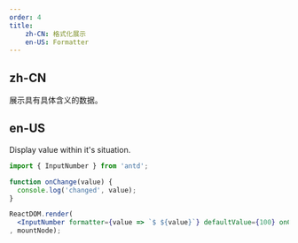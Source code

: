 ```yaml
---
order: 4
title:
    zh-CN: 格式化展示
    en-US: Formatter
---
```


## zh-CN

展示具有具体含义的数据。

## en-US

Display value within it's situation.

````jsx
import { InputNumber } from 'antd';

function onChange(value) {
  console.log('changed', value);
}

ReactDOM.render(
  <InputNumber formatter={value => `$ ${value}`} defaultValue={100} onChange={onChange} />
, mountNode);
````
